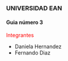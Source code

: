 <h3>UNIVERSIDAD EAN</h3>

<h4>Guia número 3</h4>
<span style="color:red">Integrantes </span><span style="color:green"></span>

<ul>
  <li>Daniela Hernandez</li>
  <li>Fernando Diaz</li>
</ul>
